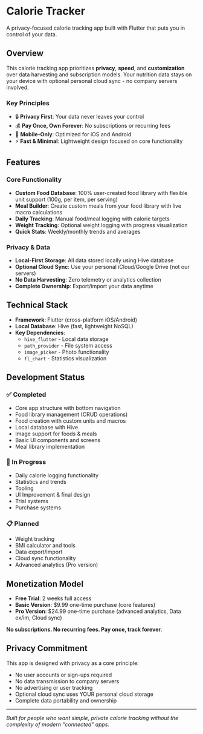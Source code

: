 # Calorie Tracker

A privacy-focused calorie tracking app built with Flutter that puts you in control of your data.

## Overview

This calorie tracking app prioritizes **privacy**, **speed**, and **customization** over data harvesting and subscription models. Your nutrition data stays on your device with optional personal cloud sync - no company servers involved.

### Key Principles
- 🔒 **Privacy First**: Your data never leaves your control
- 💰 **Pay Once, Own Forever**: No subscriptions or recurring fees  
- 📱 **Mobile-Only**: Optimized for iOS and Android
- ⚡ **Fast & Minimal**: Lightweight design focused on core functionality

## Features

### Core Functionality
- **Custom Food Database**: 100% user-created food library with flexible unit support (100g, per item, per serving)
- **Meal Builder**: Create custom meals from your food library with live macro calculations
- **Daily Tracking**: Manual food/meal logging with calorie targets
- **Weight Tracking**: Optional weight logging with progress visualization
- **Quick Stats**: Weekly/monthly trends and averages

### Privacy & Data
- **Local-First Storage**: All data stored locally using Hive database
- **Optional Cloud Sync**: Use your personal iCloud/Google Drive (not our servers)
- **No Data Harvesting**: Zero telemetry or analytics collection
- **Complete Ownership**: Export/import your data anytime

## Technical Stack

- **Framework**: Flutter (cross-platform iOS/Android)
- **Local Database**: Hive (fast, lightweight NoSQL)
- **Key Dependencies**:
  - `hive_flutter` - Local data storage
  - `path_provider` - File system access
  - `image_picker` - Photo functionality
  - `fl_chart` - Statistics visualization

## Development Status

### ✅ Completed
- Core app structure with bottom navigation
- Food library management (CRUD operations)
- Food creation with custom units and macros
- Local database with Hive
- Image support for foods & meals
- Basic UI components and screens
- Meal library implementation

### 🚧 In Progress
- Daily calorie logging functionality
- Statistics and trends
- Tooling
- UI Improvement & final design
- Trial systems
- Purchase systems

### 📋 Planned
- Weight tracking
- BMI calculator and tools
- Data export/import
- Cloud sync functionality
- Advanced analytics (Pro version)

## Monetization Model

- **Free Trial**: 2 weeks full access
- **Basic Version**: $9.99 one-time purchase (core features)
- **Pro Version**: $24.99 one-time purchase (advanced analytics, Data ex/im, Cloud sync)

**No subscriptions. No recurring fees. Pay once, track forever.**

## Privacy Commitment

This app is designed with privacy as a core principle:
- No user accounts or sign-ups required
- No data transmission to company servers
- No advertising or user tracking
- Optional cloud sync uses YOUR personal cloud storage
- Complete data portability and ownership

---

*Built for people who want simple, private calorie tracking without the complexity of modern "connected" apps.*

